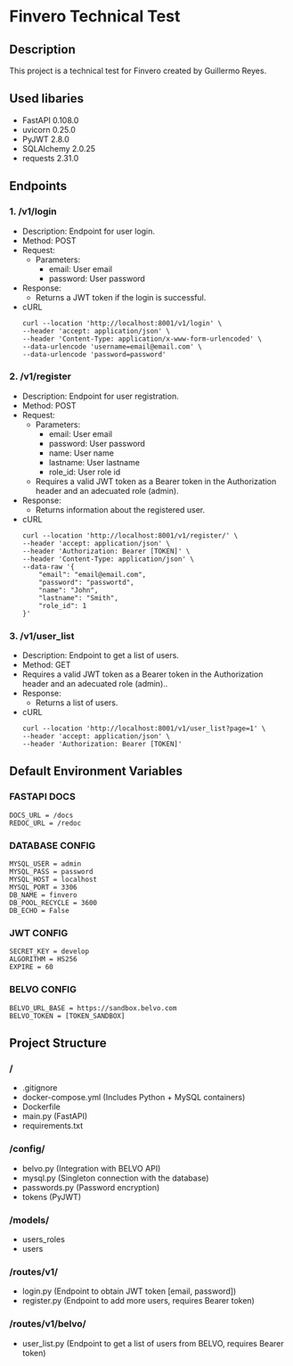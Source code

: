 # Finvero Technical Test

## Description
This project is a technical test for Finvero created by Guillermo Reyes.

## Used libaries
- FastAPI 0.108.0
- uvicorn 0.25.0
- PyJWT 2.8.0
- SQLAlchemy 2.0.25
- requests 2.31.0

## Endpoints

### 1. /v1/login
- Description: Endpoint for user login.
- Method: POST
- Request:
  - Parameters:
    - email: User email
    - password: User password
- Response:
  - Returns a JWT token if the login is successful.
- cURL
    ```
    curl --location 'http://localhost:8001/v1/login' \
    --header 'accept: application/json' \
    --header 'Content-Type: application/x-www-form-urlencoded' \
    --data-urlencode 'username=email@email.com' \
    --data-urlencode 'password=password'
    ```

### 2. /v1/register
- Description: Endpoint for user registration.
- Method: POST
- Request:
  - Parameters:
    - email: User email
    - password: User password
    - name: User name
    - lastname: User lastname
    - role_id: User role id
  - Requires a valid JWT token as a Bearer token in the Authorization header and an adecuated role (admin).
- Response:
  - Returns information about the registered user.
- cURL
    ```
    curl --location 'http://localhost:8001/v1/register/' \
    --header 'accept: application/json' \
    --header 'Authorization: Bearer [TOKEN]' \
    --header 'Content-Type: application/json' \
    --data-raw '{
        "email": "email@email.com",
        "password": "passwortd",
        "name": "John",
        "lastname": "Smith",
        "role_id": 1
    }'
    ```

### 3. /v1/user_list
- Description: Endpoint to get a list of users.
- Method: GET
- Requires a valid JWT token as a Bearer token in the Authorization header and an adecuated role (admin)..
- Response:
  - Returns a list of users.
- cURL
    ```
    curl --location 'http://localhost:8001/v1/user_list?page=1' \
    --header 'accept: application/json' \
    --header 'Authorization: Bearer [TOKEN]'
    ```

## Default Environment Variables

### FASTAPI DOCS
```
DOCS_URL = /docs
REDOC_URL = /redoc
```

### DATABASE CONFIG
```
MYSQL_USER = admin
MYSQL_PASS = password
MYSQL_HOST = localhost
MYSQL_PORT = 3306
DB_NAME = finvero
DB_POOL_RECYCLE = 3600
DB_ECHO = False
```

### JWT CONFIG
```
SECRET_KEY = develop
ALGORITHM = HS256
EXPIRE = 60
```

### BELVO CONFIG
```
BELVO_URL_BASE = https://sandbox.belvo.com
BELVO_TOKEN = [TOKEN_SANDBOX]
```

## Project Structure
### /
- .gitignore
- docker-compose.yml (Includes Python + MySQL containers)
- Dockerfile
- main.py (FastAPI)
- requirements.txt

### /config/
- belvo.py (Integration with BELVO API)
- mysql.py (Singleton connection with the database)
- passwords.py (Password encryption)
- tokens (PyJWT)

### /models/
- users_roles
- users

### /routes/v1/
- login.py (Endpoint to obtain JWT token [email, password])
- register.py (Endpoint to add more users, requires Bearer token)

### /routes/v1/belvo/
- user_list.py (Endpoint to get a list of users from BELVO, requires Bearer token)
